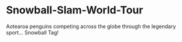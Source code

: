 # Snowball-Slam-World-Tour
Aotearoa penguins competing across the globe through the legendary sport... Snowball Tag!
